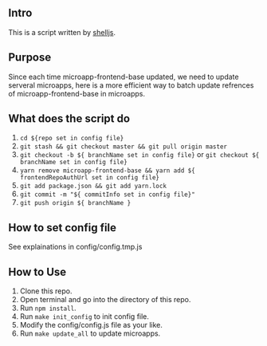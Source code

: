 ## Intro

This is a script written by [shelljs](https://github.com/shelljs/shelljs).

## Purpose 

Since each time microapp-frontend-base updated, we need to update serveral microapps,
here is a more efficient way to batch update refrences of microapp-frontend-base in microapps.

## What does the script do

1. `cd ${repo set in config file}`
2. `git stash && git checkout master && git pull origin master`
3. `git checkout -b ${ branchName set in config file}` or `git checkout ${ branchName set in config file}`
4. `yarn remove microapp-frontend-base && yarn add ${ frontendRepoAuthUrl set in config file}`
5. `git add package.json && git add yarn.lock`
6. `git commit -m "${ commitInfo set in config file}"`
7. `git push origin ${ branchName }`

## How to set config file

See explainations in config/config.tmp.js

## How to Use
1. Clone this repo.
2. Open terminal and go into the directory of this repo.
3. Run `npm install`.
4. Run `make init_config` to init config file.
5. Modify the config/config.js file as your like.
6. Run `make update_all` to update microapps.

